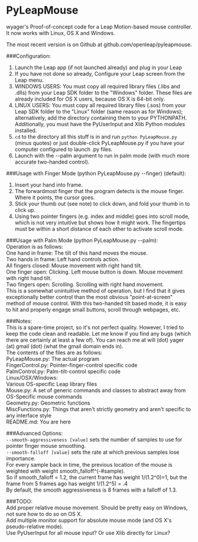 PyLeapMouse
===========

wyager's Proof-of-concept code for a Leap Motion-based mouse controller. It now works with Linux, OS X and Windows.  

The most recent version is on Github at github.com/openleap/pyleapmouse.  

###Configuration:  
1. Launch the Leap app (if not launched already) and plug in your Leap  
2. If you have not done so already, Configure your Leap screen from the Leap menu.  
3. WINDOWS USERS: You must copy all required library files (.libs and .dlls) from your Leap SDK folder to the "Windows" folder. These files are already included for OS X users, because OS X is 64-bit only.  
4. LINUX USERS: You must copy all required library files (.sos) from your Leap SDK folder to the "Linux" folder (same reason as for Windows); alternatively, add the directory containing them to your PYTHONPATH. Additionally, you must have the PyUserInput and Xlib Python modules installed.
5. `cd` to the directory all this stuff is in and run `python PyLeapMouse.py` (minus quotes) or just double-click PyLeapMouse.py if you have your computer configured to launch .py files.   
6. Launch with the --palm argument to run in palm mode (with much more accurate two-handed control).  

###Usage with Finger Mode (python PyLeapMouse.py --finger) (default):  
1. Insert your hand into frame.  
2. The forwardmost finger that the program detects is the mouse finger. Where it points, the cursor goes.  
3. Stick your thumb out (see note) to click down, and fold your thumb in to click up.  
4. Using two pointer fingers (e.g. index and middle) goes into scroll mode, which is not very intuitive but shows how it might work. The fingertips must be within a short distance of each other to activate scroll mode.  

###Usage with Palm Mode (python PyLeapMouse.py --palm):  
Operation is as follows:  
One hand in frame: The tilt of this hand moves the mouse.  
Two hands in frame: Left hand controls action.  
    All fingers closed: Mouse movement with right hand tilt.  
    One finger open: Clicking. Left mouse button is down. Mouse movement with right hand tilt.  
    Two fingers open: Scrolling. Scrolling with right hand movement.  
This is a somewhat unintuitive method of operation, but I find that it gives exceptionally better control than the most obvious "point-at-screen" method of mouse control. With this two-handed tilt based mode, it is easy to hit and properly engage small buttons, scroll through webpages, etc.  

###Notes:  
This is a spare-time project, so it's not perfect quality. However, I tried to keep the code clean and readable. Let me know if you find any bugs (which there are certainly at least a few of). You can reach me at  will (dot) yager (at) gmail (dot) (what the gmail domain ends in).  
The contents of the files are as follows:  
PyLeapMouse.py: The actual program  
FingerControl.py: Pointer-finger-control specific code  
PalmControl.py: Palm-tilt-control specific code  
Linux/OSX/Windows:  
    Various OS-specific Leap library files  
    Mouse.py: A set of generic commands and classes to abstract away from OS-Specific mouse commands  
Geometry.py: Geometric functions  
MiscFunctions.py: Things that aren't strictly geometry and aren't specific to any interface style  
README.md: You are here  

###Advanced Options:  
`--smooth-aggressiveness [value]` sets the number of samples to use for pointer finger mouse smoothing.  
`--smooth-falloff [value]` sets the rate at which previous samples lose importance.  
For every sample back in time, the previous location of the mouse is weighted with weight smooth_falloff^(-#sample).  
So if smooth_falloff = 1.2, the current frame has weight 1/(1.2^0)=1, but the frame from 5 frames ago has weight 1/(1.2^5) = .4  
By default, the smooth aggressiveness is 8 frames with a falloff of 1.3.  

###TODO:  
Add proper relative mouse movement. Should be pretty easy on Windows, not sure how to do so on OS X.  
Add multiple monitor support for absolute mouse mode (and OS X's pseudo-relative mode).  
Use PyUserInput for all mouse input? Or use Xlib directly for Linux?
